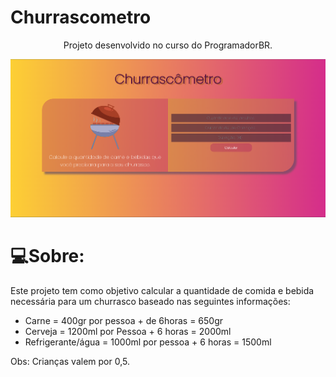 # Churrascometro
<p align="center">Projeto desenvolvido no curso do ProgramadorBR.</p>

<img src="DesktopVersion.png" alt="foto do projeto">
  
 # 💻Sobre: 
<p>
  Este projeto tem como objetivo calcular a quantidade de comida e bebida necessária para um churrasco baseado nas seguintes informações:
</p>

<ul>
  <li>
    Carne = 400gr por pessoa + de 6horas = 650gr
  </li>
  <li>
    Cerveja = 1200ml por Pessoa + 6 horas = 2000ml
  </li>
  <li>
    Refrigerante/água = 1000ml por pessoa + 6 horas = 1500ml
  </li>
</ul>

Obs: Crianças valem por 0,5.
